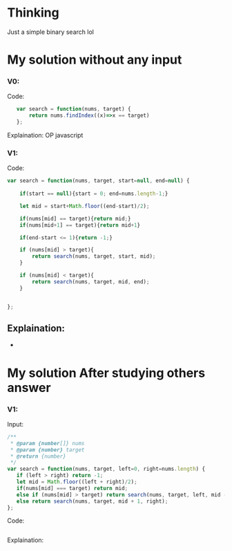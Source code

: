 # Thinking

Just a simple binary search lol

# My solution without any input


### V0:
Code:
```js
   var search = function(nums, target) {
       return nums.findIndex((x)=>x == target)
   };
```
Explaination:
OP javascript

### V1:
Code:
```js
var search = function(nums, target, start=null, end=null) {
    
    if(start == null){start = 0; end=nums.length-1;}

    let mid = start+Math.floor((end-start)/2);

    if(nums[mid] == target){return mid;}
    if(nums[mid+1] == target){return mid+1}

    if(end-start <= 1){return -1;}

    if (nums[mid] > target){
        return search(nums, target, start, mid);
    }

    if (nums[mid] < target){
        return search(nums, target, mid, end);
    }


};
```
Explaination:
- 
- 

# My solution After studying others answer

### V1: 
Input:
```js
/**
 * @param {number[]} nums
 * @param {number} target
 * @return {number}
 */
var search = function(nums, target, left=0, right=nums.length) {
   if (left > right) return -1;
   let mid = Math.floor((left + right)/2);
   if(nums[mid] === target) return mid;
   else if (nums[mid] > target) return search(nums, target, left, mid - 1);
   else return search(nums, target, mid + 1, right);  
};
```
Code:
```js

```
Explaination: